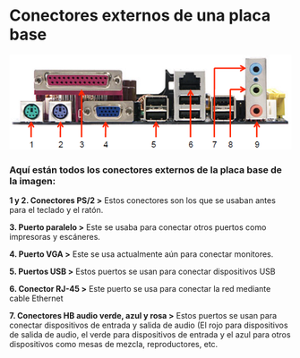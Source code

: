 # Conectores externos de una placa base
![CONECTORES](/img/Conectoresexternosdeunaplacabase.png)

### Aquí están todos los conectores externos de la placa base de la imagen:
**1 y 2. Conectores PS/2 >** Estos conectores son los que se usaban antes para el teclado y el ratón.

**3. Puerto paralelo >** Este se usaba para conectar otros puertos como impresoras y escáneres.

**4. Puerto VGA >** Este se usa actualmente aún para conectar monitores.

**5. Puertos USB >** Estos puertos se usan para conectar dispositivos USB

**6. Conector RJ-45 >** Este puerto se usa para conectar la red mediante cable Ethernet

**7. Conectores HB audio verde, azul y rosa >** Estos puertos se usan para conectar dispositivos de entrada y salida de audio (El rojo para dispositivos de salida de audio, el verde para dispositivos de entrada y el azul para otros dispositivos como mesas de mezcla, reproductores, etc.
